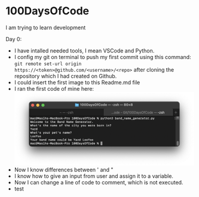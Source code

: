 # 100DaysOfCode
I am trying to learn development

Day 0:
- I have intalled needed tools, I mean VSCode and Python.
- I config my git on terminal to push my first commit using this command: ``` git remote set-url origin https://<token>@github.com/<username>/<repo>``` after cloning the repository which I had created on Github.
- I could insert the first image to this Readme.md file
- I ran the first code of mine here:
![Alt text]( draft_resources/terminal_image_that_shows_day0.png "Title")
- Now I know differences between \' and \"
- I know how to give an input from user and assign it to a variable.
- Now I can change a line of code to comment, which is not executed.
- test